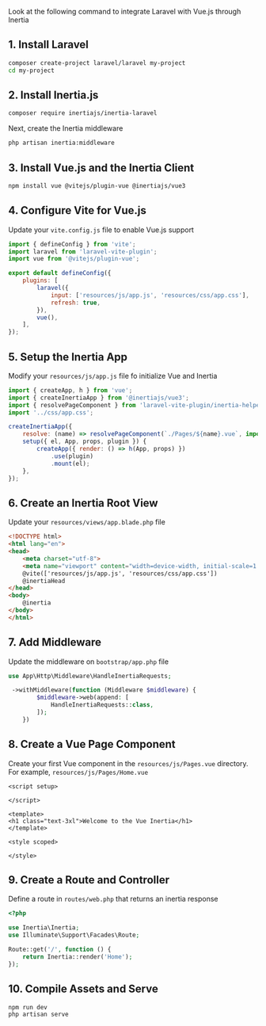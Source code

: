 Look at the following command to integrate Laravel with Vue.js through Inertia
## 1. Install Laravel
```bash
composer create-project laravel/laravel my-project
cd my-project
```
## 2. Install Inertia.js
```bash
composer require inertiajs/inertia-laravel
```
Next, create the Inertia middleware
```bash
php artisan inertia:middleware
```
## 3. Install Vue.js and the Inertia Client
```bash
npm install vue @vitejs/plugin-vue @inertiajs/vue3
```
## 4. Configure Vite for Vue.js
Update your `vite.config.js` file to enable Vue.js support
```js
import { defineConfig } from 'vite';
import laravel from 'laravel-vite-plugin';
import vue from '@vitejs/plugin-vue';

export default defineConfig({
    plugins: [
        laravel({
            input: ['resources/js/app.js', 'resources/css/app.css'],
            refresh: true,
        }),
        vue(),
    ],
});
```
## 5. Setup the Inertia App
Modify your `resources/js/app.js` file fo initialize Vue and Inertia
```js
import { createApp, h } from 'vue';
import { createInertiaApp } from '@inertiajs/vue3';
import { resolvePageComponent } from 'laravel-vite-plugin/inertia-helpers';
import '../css/app.css';

createInertiaApp({
    resolve: (name) => resolvePageComponent(`./Pages/${name}.vue`, import.meta.glob('./Pages/**/*.vue')),
    setup({ el, App, props, plugin }) {
        createApp({ render: () => h(App, props) })
            .use(plugin)
            .mount(el);
    },
});
```
## 6. Create an Inertia Root View
Update your `resources/views/app.blade.php` file
```html
<!DOCTYPE html>
<html lang="en">
<head>
    <meta charset="utf-8">
    <meta name="viewport" content="width=device-width, initial-scale=1.0">
    @vite(['resources/js/app.js', 'resources/css/app.css'])
    @inertiaHead
</head>
<body>
    @inertia
</body>
</html>
```
## 7. Add Middleware
Update the middleware on `bootstrap/app.php` file
```php
use App\Http\Middleware\HandleInertiaRequests;

 ->withMiddleware(function (Middleware $middleware) {
        $middleware->web(append: [
            HandleInertiaRequests::class,
        ]);
    })
```
## 8. Create a Vue Page Component
Create your first Vue component in the `resources/js/Pages.vue` directory. For example, `resources/js/Pages/Home.vue`
```vue
<script setup>

</script>

<template>
<h1 class="text-3xl">Welcome to the Vue Inertia</h1>
</template>

<style scoped>

</style>
```
## 9. Create a Route and Controller
Define a route in `routes/web.php` that returns an inertia response
```php
<?php

use Inertia\Inertia;
use Illuminate\Support\Facades\Route;

Route::get('/', function () {
    return Inertia::render('Home');
});
```
## 10. Compile Assets and Serve
```bash
npm run dev
php artisan serve
```